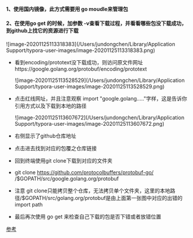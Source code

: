 #### 1、使用国内镜像，此方式需要用 go moudle来管理包

#### 2、在使用go get 的时候，加参数 -v查看下载过程，并看看哪些包没下载成功，到github上找它的资源进行下载

![image-20201125113318383](/Users/jundongchen/Library/Application Support/typora-user-images/image-20201125113318383.png)

- 看到encoding/prototext没下载成功，则访问原文件网址https://google.golang.org/protobuf/encoding/prototext

  ![image-20201125113528529](/Users/jundongchen/Library/Application Support/typora-user-images/image-20201125113528529.png)

- 点击红线网址，并且注意观察 import "google.golang....."字样，这是告诉你引用方式以及下载到本地的路径

  ![image-20201125113607672](/Users/jundongchen/Library/Application Support/typora-user-images/image-20201125113607672.png)

- 右侧显示了github仓库地址
- 点击进去找到对应的包覆之仓库链接
- 回到终端使用git clone下载到对应的文件夹
- git clone https://github.com/protocolbuffers/protobuf-go/ /$GOPATH/src/google.golang.org/protobuf
- 注意 git clone只能拷贝整个仓库，无法拷贝单个文件夹，这里的本地路径/$GOPATH/src/golang.org/protobuf是由上面第一张图中对应的出错的import path 
- 最后再次使用 go get 来检查自己下载的包是否下错或者放错位置

[参考](https://www.cnblogs.com/ww01/p/10621834.html)